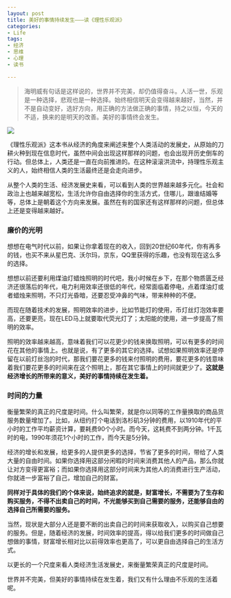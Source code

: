 ```yaml
---
layout: post
title: 美好的事情持续发生———读《理性乐观派》
categories:
- Life
tags:
- 经济
- 思维
- 心理
- 读书

---
```


> 海明威有句话是这样说的，世界并不完美，却仍值得奋斗。人活一世，乐观是一种选择，悲观也是一种选择。始终相信明天会变得越来越好，当然，并不是自动变好，选好方向，用正确的方法做正确的事情，持之以恒，今天的不适，换来的是明天的改善。美好的事情终会发生。

![](https://ws3.sinaimg.cn/large/006tKfTcgy1frwmq30lo1j31hc0u019h.jpg)

《理性乐观派》这本书从经济的角度来阐述来整个人类活动的发展史，从原始的刀耕火种到现在信息时代，虽然中间会出现这样那样的问题，也会出现开历史倒车的行动。但总体上，人类还是一直在向前推进的。在这种滚滚洪流中，持理性乐观主义的人，始终相信人类的生活最终还是会走向进步。

从整个人类的生活、经济发展史来看，可以看到人类的世界越来越多元化。社会和政治上也越来越宽松，生活允许你自由选择你的生活方式，住哪儿，跟谁结婚等等，总体上是朝着这个方向来发展。虽然在有的国家还有这样那样的问题，但总体上还是变得越来越好。

### 廉价的光明

想想在电气时代以前，如果让你拿着现在的收入，回到20世纪60年代，你有再多的钱，也买不来从星巴克、沃尔玛，京东，QQ里获得的乐趣，也没有现在这么多的选择。

想想以前还要利用煤油灯蜡烛照明的时代吧，我小时候在乡下，在那个物质匮乏经济还很落后的年代，电力利用效率还很低的年代，经常面临着停电，点着煤油灯或者蜡烛来照明，不只灯光昏暗，还要忍受冲鼻的气味，带来种种的不便。

而现在随着技术的发展，照明效率的进步，比如节能灯的使用，币灯丝灯泡效率要高，还要更亮，现在LED马上就要取代荧光灯了；太阳能的使用，进一步提高了照明的效率。

照明的效率越来越高，意味着我们可以花更少的钱来换取照明，可以有更多的时间花在其他的事情上。也就是说，有了更多的其它的选择。试想如果照明效率还是停留在以前灯丝泡的时代，那我们要花更多的钱来付照明的费用，要花更多的钱意味着我们要花更多的时间来在这个照明上，那在其它事情上的时间就更少了。**这就是经济增长的所带来的意义，美好的事情持续在发生着。**

### 时间的力量

衡量繁荣的真正的尺度是时间。什么叫繁荣，就是你以同等的工作量换取的商品货服务数量增加了。比如，从纽约打个电话到洛杉矶3分钟的费用，以1910年代的平小时的工作平均薪资计算，要耗费90个小时。而今天，这耗费不到两分钟。1千瓦时的电，1990年须花1个小时的工作，而今天是5分钟。

经济的增长和发展，给更多的人提供更多的选择，节省了更多的时间，带给了人类大量的自由时间。如果你选择用这部分闲暇的时间来消费其他人的产品，那么你就让对方变得更富裕；而如果你选择用这部分时间来为其他人的消费进行生产活动，你就进一步富裕了自己，增加自己的财富。 

**同样对于具体的我们的个体来说，始终追求的就是，财富增长，不需要为了生存和购买服务，不得不出卖自己的时间，不光能够买到自己需要的服务，还能够自由的选择自己所需要的服务。**

当然，现状是大部分人还是要不断的出卖自己的时间来获取收入，以购买自己想要的服务。但是，随着经济的发展，时间效率的提高，得以给我们更多的时间做自己想做的事情，财富增长相对比以前得效率也更高了，可以更自由选择自己的生活方式。

以更长的一个尺度来看人类经济生活发展史，来衡量繁荣真正的尺度是时间。

世界并不完美，但美好的事情持续在发生着，我们又有什么理由不乐观的生活着呢。





